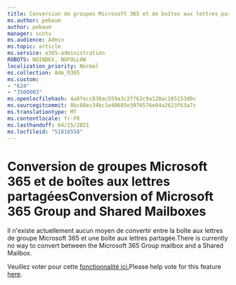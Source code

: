```yaml
---
title: Conversion de groupes Microsoft 365 et de boîtes aux lettres partagées
ms.author: pebaum
author: pebaum
manager: scotv
ms.audience: Admin
ms.topic: article
ms.service: o365-administration
ROBOTS: NOINDEX, NOFOLLOW
localization_priority: Normal
ms.collection: Adm_O365
ms.custom:
- "624"
- "3500003"
ms.openlocfilehash: 4a8fecc830ac559a3c2ff62c9a120ac165153d0c
ms.sourcegitcommit: 8bc60ec34bc1e40685e3976576e04a2623f63a7c
ms.translationtype: MT
ms.contentlocale: fr-FR
ms.lasthandoff: 04/15/2021
ms.locfileid: "51816558"
---
```

# <a name="conversion-of-microsoft-365-group-and-shared-mailboxes"></a><span data-ttu-id="db255-102">Conversion de groupes Microsoft 365 et de boîtes aux lettres partagées</span><span class="sxs-lookup"><span data-stu-id="db255-102">Conversion of Microsoft 365 Group and Shared Mailboxes</span></span>

<span data-ttu-id="db255-103">Il n'existe actuellement aucun moyen de convertir entre la boîte aux lettres de groupe Microsoft 365 et une boîte aux lettres partagée.</span><span class="sxs-lookup"><span data-stu-id="db255-103">There is currently no way to convert between the Microsoft 365 Group mailbox and a Shared Mailbox.</span></span>

<span data-ttu-id="db255-104">Veuillez voter pour cette [fonctionnalité ici.](https://aka.ms/M365GroupToShared)</span><span class="sxs-lookup"><span data-stu-id="db255-104">Please help vote for this feature [here](https://aka.ms/M365GroupToShared).</span></span>

